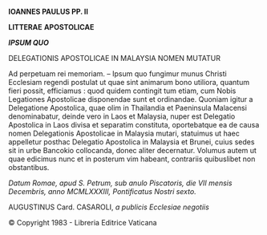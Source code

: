 **IOANNES PAULUS PP. II**

**LITTERAE** **APOSTOLICAE**

***IPSUM QUO***

DELEGATIONIS APOSTOLICAE IN MALAYSIA NOMEN MUTATUR

Ad perpetuam rei memoriam. – Ipsum quo fungimur munus Christi Ecclesiam regendi postulat ut quae sint animarum bono utiliora, quantum fieri possit, efficiamus : quod quidem contingit tum etiam, cum Nobis Legationes Apostolicae disponendae sunt et ordinandae. Quoniam igitur a Delegatione Apostolica, quae olim in Thailandia et Paeninsula Malacensi denominabatur, deinde vero in Laos et Malaysia, nuper est Delegatio Apostolica in Laos divisa et separatim constituta, oportebatque ea de causa nomen Delegationis Apostolicae in Malaysia mutari, statuimus ut haec appelletur posthac Delegatio Apostolica in Malaysia et Brunei, cuius sedes sit in urbe Bancokio collocanda, donec aliter decernatur. Volumus autem ut quae edicimus nunc et in posterum vim habeant, contrariis quibuslibet non obstantibus.

*Datum Romae, apud S. Petrum, sub anulo Piscatoris, die VII mensis Decembris, anno MCMLXXXIII, Pοntificatus Nostri sexto.*

AUGUSTINUS Card. CASAROLI, *a publicis Ecclesiae negotiis*

© Copyright 1983 - Libreria Editrice Vaticana